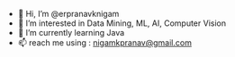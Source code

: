 - 👋 Hi, I’m @erpranavknigam
- 👀 I’m interested in Data Mining, ML, AI, Computer Vision
- 🌱 I’m currently learning Java
- 📫 reach me using : nigamkpranav@gmail.com

<!---
erpranavknigam/erpranavknigam is a ✨ special ✨ repository because its `README.md` (this file) appears on your GitHub profile.
You can click the Preview link to take a look at your changes.
--->

